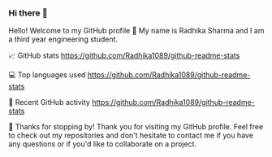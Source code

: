### Hi there 👋

<!--
**Radhika1089/Radhika1089** is a ✨ _special_ ✨ repository because its `README.md` (this file) appears on your GitHub profile.

Here are some ideas to get you started:

- 🔭 I’m currently working on ...
- 🌱 I’m currently learning ...
- 👯 I’m looking to collaborate on ...
- 🤔 I’m looking for help with ...
- 💬 Ask me about ...
- 📫 How to reach me: ...
- 😄 Pronouns: ...
- ⚡ Fun fact: ...
-->
Hello! Welcome to my GitHub profile 👋
My name is Radhika Sharma and I am a third year engineering student.

📈 GitHub stats
https://github.com/Radhika1089/github-readme-stats

💻 Top languages used
https://github.com/Radhika1089/github-readme-stats

🌟 Recent GitHub activity
https://github.com/Radhika1089/github-readme-stats

🎉 Thanks for stopping by!
Thank you for visiting my GitHub profile. Feel free to check out my repositories and don't hesitate to contact me if you have any questions or if you'd like to collaborate on a project.
